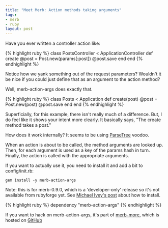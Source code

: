 ```yaml
--- 
title: "Meet Merb: Action methods taking arguments"
tags: 
- merb
- ruby
layout: post
---
```

Have you ever written a controller action like:

{% highlight ruby %}
class PostsController < ApplicationController
  def create
    @post = Post.new(params[:post])
    @post.save
  end
end
{% endhighlight %}

Notice how we yank something out of the request parameters? Wouldn't it be nice if you could just define that as an argument to the action method?

Well, merb-action-args does exactly that.

{% highlight ruby %}
class Posts < Application
  def create(post)
    @post = Post.new(post)
    @post.save
  end
end
{% endhighlight %}

Superficially, for this example, there isn't really much of a difference. But, I do feel like it shows your intent more clearly. It basically says, "The create method takes a post."

How does it work internally? It seems to be using [ParseTree](http://parsetree.rubyforge.org/) voodoo.

When an action is about to be called, the method arguments are looked up. Then, for each argument is used as a key of the params hash in turn. Finally, the action is called with the appropriate arguments.

If you want to actually use it, you need to install it and add a bit to config/init.rb:

<pre><code>gem install -y merb-action-args
</code></pre>

Note: this is for merb-0.9.0, which is a 'developer-only' release so it's not available from rubyforge yet. See [Michael Ivey's post](http://gweezlebur.com/2008/2/14/merb-0-9-0-released-kinda) about how to install.

{% highlight ruby %}
dependency "merb-action-args"
{% endhighlight %}

If you want to hack on merb-action-args, it's  part of [merb-more](http://github.com/wycats/merb-more/tree/master), which is hosted on [GitHub](http://github.com)
